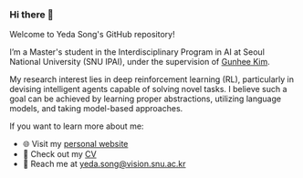 ### Hi there 👋

Welcome to Yeda Song's GitHub repository!

I’m a Master's student in the Interdisciplinary Program in AI at Seoul National University (SNU IPAI), under the supervision of [Gunhee Kim](https://vision.snu.ac.kr/gunhee/).

My research interest lies in deep reinforcement learning (RL), particularly in devising intelligent agents capable of solving novel tasks. I believe such a goal can be achieved by learning proper abstractions, utilizing language models, and taking model-based approaches.

If you want to learn more about me:
- 🌐 Visit my [personal website](https://yedasong.com)
- 📄 Check out my [CV](https://yedasong.com/data/Yeda_Song-CV.pdf)
- 📧 Reach me at [yeda.song@vision.snu.ac.kr](mailto:yeda.song@vision.snu.ac.kr)


<!--
**runamu/runamu** is a ✨ _special_ ✨ repository because its `README.md` (this file) appears on your GitHub profile.

Here are some ideas to get you started:

- 🔭 I’m currently working on ...
- 🌱 I’m currently learning ...
- 👯 I’m looking to collaborate on ...
- 🤔 I’m looking for help with ...
- 💬 Ask me about ...
- 📫 How to reach me: ...
- 😄 Pronouns: ...
- ⚡ Fun fact: ...
-->
